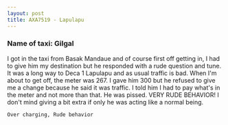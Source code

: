 ```yaml
---
layout: post
title: AXA7519 - Lapulapu 
---
```


### Name of taxi: Gilgal

I got in the taxi from Basak Mandaue and of course first off getting in,  I had to give him my destination but he responded with a rude question and tune. 
It was a long way to Deca 1 Lapulapu and as usual traffic is bad. 
When I'm about to get off,  the meter was 267. I gave him 300 but he refused to give me a change because he said it was traffic. 
I told him I had to pay what's in the meter and not more than that.  He was  pissed. VERY RUDE BEHAVIOR! 
I don't mind giving a bit extra if only he was acting like a normal being. 

```Over charging, Rude behavior```
